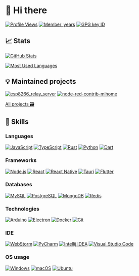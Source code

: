 # 👋 Hi there

[![Profile Views](https://komarev.com/ghpvc/?username=BOOMER74&color=316DCA&style=flat-square)](#-hi-there)
[![Member, years](https://badges.strrl.dev/years/BOOMER74?label=Member,%20years&color=316DCA&style=flat-square)](#-hi-there)
[![GPG key ID](https://img.shields.io/static/v1?label=GPG&message=F73DB1A94F435EB6&color=1E7E34&style=flat-square)](#-hi-there)

## 📈 Stats

[![GitHub Stats](https://github-readme-stats.vercel.app/api?username=BOOMER74&custom_title=GitHub%20Stats&show_icons=true&bg_color=2D333B&border_color=444C56&title_color=ADBAC7&icon_color=316DCA&text_color=ADBAC7)](#-stats)

[![Most Used Languages](https://github-readme-stats.vercel.app/api/top-langs/?username=BOOMER74&layout=compact&bg_color=2D333B&border_color=444C56&title_color=ADBAC7&text_color=ADBAC7)](#-stats)

## 💡 Maintained projects

[![esp8266_relay_server](https://github-readme-stats.vercel.app/api/pin/?username=BOOMER74&repo=esp8266_relay_server&bg_color=2D333B&border_color=444C56&title_color=316DCA&text_color=ADBAC7)](https://github.com/BOOMER74/esp8266_relay_server)
[![node-red-contrib-mihome](https://github-readme-stats.vercel.app/api/pin/?username=BOOMER74&repo=node-red-contrib-mihome&bg_color=2D333B&border_color=444C56&title_color=316DCA&text_color=ADBAC7)](https://github.com/BOOMER74/node-red-contrib-mihome)

[All projects 🗃️](https://github.com/BOOMER74?tab=repositories)

## 🥊 Skills

### Languages

[![JavaScript](https://img.shields.io/badge/javascript-323330?&style=for-the-badge&logo=javascript&logoColor=%23F7DF1E)](https://github.com/BOOMER74/node-red-contrib-mihome)
[![TypeScript](https://img.shields.io/badge/typescript-007ACC?&style=for-the-badge&logo=typescript&logoColor=white)](#languages)
[![Rust](https://img.shields.io/badge/rust-000000?&style=for-the-badge&logo=rust&logoColor=white)](#languages)
[![Python](https://img.shields.io/badge/python-14354C?&style=for-the-badge&logo=python&logoColor=white)](https://github.com/BOOMER74/WebCamServer)
[![Dart](https://img.shields.io/badge/dart-0175C2?&style=for-the-badge&logo=dart&logoColor=white)](#languages)

### Frameworks

[![Node.js](https://img.shields.io/badge/node.js-43853D?&style=for-the-badge&logo=node.js&logoColor=white)](https://github.com/BOOMER74/node-red-contrib-mihome)
[![React](https://img.shields.io/badge/react-20232a?&style=for-the-badge&logo=react&logoColor=%2361DAFB)](#frameworks)
[![React Native](https://img.shields.io/badge/react_native-20232a?&style=for-the-badge&logo=react&logoColor=%2361DAFB)](#frameworks)
[![Tauri](https://img.shields.io/badge/Tauri-24C8DB?&style=for-the-badge&logo=tauri&logoColor=white)](#frameworks)
[![Flutter](https://img.shields.io/badge/Flutter-02569B?&style=for-the-badge&logo=flutter&logoColor=white)](#frameworks)

### Databases

[![MySQL](https://img.shields.io/badge/mysql-00f?&style=for-the-badge&logo=mysql&logoColor=white)](#databases)
[![PostgreSQL](https://img.shields.io/badge/postgres-316192?&style=for-the-badge&logo=postgresql&logoColor=white)](#databases)
[![MongoDB](https://img.shields.io/badge/MongoDB-4ea94b?&style=for-the-badge&logo=mongodb&logoColor=white)](#databases)
[![Redis](https://img.shields.io/badge/Redis-DD0031?&style=for-the-badge&logo=redis&logoColor=white)](#databases)

### Technologies

[![Arduino](https://img.shields.io/badge/Arduino-00979D?style=for-the-badge&logo=arduino&logoColor=white)](#technologies)
[![Electron](https://img.shields.io/badge/Electron-191970?style=for-the-badge&logo=electron&logoColor=white)](#technologies)
[![Docker](https://img.shields.io/badge/Docker-2CA5E0?style=for-the-badge&logo=docker&logoColor=white)](#technologies)
[![Git](https://img.shields.io/badge/Git-F05032?style=for-the-badge&logo=git&logoColor=white)](#technologies)

### IDE

[![WebStorm](http://img.shields.io/badge/WebStorm-000000?style=for-the-badge&logo=webstorm&logoColor=white)](#ide)
[![PyCharm](https://img.shields.io/badge/PyCharm-000000?&style=for-the-badge&logo=pycharm&logoColor=white)](#ide)
[![Intellij IDEA](https://img.shields.io/badge/IntelliJ_IDEA-000000?style=for-the-badge&logo=intellij-idea&logoColor=white)](#ide)
[![Visual Studio Code](https://img.shields.io/badge/Visual_Studio_Code-0078D4?style=for-the-badge&logo=visual-studio-code&logoColor=white)](#ide)

### OS usage

[![Windows](https://img.shields.io/badge/Windows-0078D6?style=for-the-badge&logo=windows&logoColor=white)](#technologies)
[![macOS](https://img.shields.io/badge/macOS-000000?style=for-the-badge&logo=macos&logoColor=white)](#technologies)
[![Ubuntu](https://img.shields.io/badge/Ubuntu-E95420?style=for-the-badge&logo=ubuntu&logoColor=white)](#technologies)
